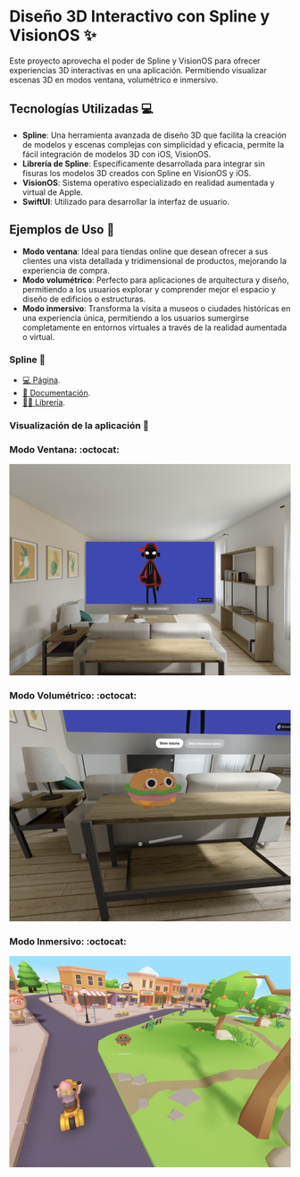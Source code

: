 # Diseño 3D Interactivo con Spline y VisionOS :sparkles:

Este proyecto aprovecha el poder de Spline y VisionOS para ofrecer experiencias 3D interactivas en una aplicación. Permitiendo visualizar escenas 3D en modos ventana, volumétrico e inmersivo.

## Tecnologías Utilizadas :computer:

- **Spline**: Una herramienta avanzada de diseño 3D que facilita la creación de modelos y escenas complejas con simplicidad y eficacia, permite la fácil integración de modelos 3D con iOS, VisionOS.
- **Librería de Spline**: Específicamente desarrollada para integrar sin fisuras los modelos 3D creados con Spline en VisionOS y iOS.
- **VisionOS**: Sistema operativo especializado en realidad aumentada y virtual de Apple.
- **SwiftUI**: Utilizado para desarrollar la interfaz de usuario.

## Ejemplos de Uso :eyes:

- **Modo ventana**: Ideal para tiendas online que desean ofrecer a sus clientes una vista detallada y tridimensional de productos, mejorando la experiencia de compra.
- **Modo volumétrico**: Perfecto para aplicaciones de arquitectura y diseño, permitiendo a los usuarios explorar y comprender mejor el espacio y diseño de edificios o estructuras.
- **Modo inmersivo**: Transforma la visita a museos o ciudades históricas en una experiencia única, permitiendo a los usuarios sumergirse completamente en entornos virtuales a través de la realidad aumentada o virtual.

### Spline :art:

* [:computer: Página](https://spline.design/).
* [:memo: Documentación](https://docs.spline.design/).
* [:man_technologist: Librería](https://github.com/splinetool/spline-ios).

### Visualización de la aplicación :iphone:
### Modo Ventana: :octocat:
![App Pantallas](https://github.com/YelkoLoncaM5/Spline-VisionOS-SwiftUI/blob/main/Imagenes/Ventana.png)
### Modo Volumétrico: :octocat:
![App Pantallas](https://github.com/YelkoLoncaM5/Spline-VisionOS-SwiftUI/blob/main/Imagenes/Volumen.png)
### Modo Inmersivo: :octocat:
![App Pantallas](https://github.com/YelkoLoncaM5/Spline-VisionOS-SwiftUI/blob/main/Imagenes/Inmersivo.png)
